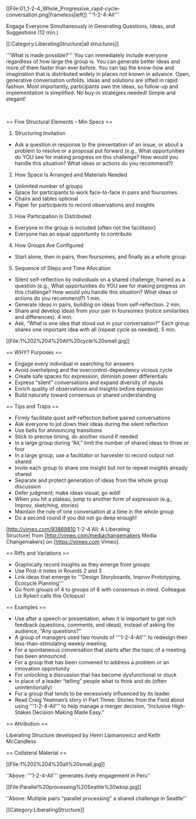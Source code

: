 [[File:01_1-2-4_Whole_Progressive_rapd-cycle-conversation.png|frameless|left]]
'''1-2-4-All'''

Engage Everyone Simultaneously in Generating Questions, Ideas, and Suggestions (12 min.)

[[:Category:LiberatingStructure|all structures]]

'''What is made possible?''' You can immediately include everyone regardless of how large the group is. You can generate better ideas and more of them faster than ever before. You can tap the know-how and imagination that is distributed widely in places not known in advance. Open, generative conversation unfolds. Ideas and solutions are sifted in rapid fashion. Most importantly, participants own the ideas, so follow-up and implementation is simplified. No buy-in strategies needed! Simple and elegant!

 



== Five Structural Elements – Min Specs ==

1. Structuring Invitation

* Ask a question in response to the presentation of an issue, or about a problem to resolve or a proposal put forward (e.g., What opportunities do YOU see for making progress on this challenge? How would you handle this situation? What ideas or actions do you recommend?)

2. How Space Is Arranged and Materials Needed

* Unlimited number of groups
* Space for participants to work face-to-face in pairs and foursomes
* Chairs and tables optional
* Paper for participants to record observations and insights

3. How Participation Is Distributed

* Everyone in the group is included (often not the facilitator)
* Everyone has an equal opportunity to contribute

4. How Groups Are Configured

* Start alone, then in pairs, then foursomes, and finally as a whole group

5. Sequence of Steps and Time Allocation

* Silent self-reflection by individuals on a shared challenge, framed as a question (e.g., What opportunities do YOU see for making progress on this challenge? How would you handle this situation? What ideas or actions do you recommend?) 1 min.
* Generate ideas in pairs, building on ideas from self-reflection. 2 min.
* Share and develop ideas from your pair in foursomes (notice similarities and differences). 4 min.
* Ask, “What is one idea that stood out in your conversation?” Each group shares one important idea with all (repeat cycle as needed). 5 min. 

[[File:1%202%204%20All%20cycle%20small.jpg]]



== WHY? Purposes ==

* Engage every individual in searching for answers
* Avoid overhelping and the overcontrol-dependency vicious cycle
* Create safe spaces for expression, diminish power differentials
* Express “silent” conversations and expand diversity of inputs
* Enrich quality of observations and insights before expression
* Build naturally toward consensus or shared understanding



== Tips and Traps ==

* Firmly facilitate quiet self-reflection before paired conversations
* Ask everyone to jot down their ideas during the silent reflection
* Use bells for announcing transitions
* Stick to precise timing, do another round if needed
* In a large group during “All,” limit the number of shared ideas to three or four
* In a large group, use a facilitator or harvester to record output not shared
* Invite each group to share one insight but not to repeat insights already shared
* Separate and protect generation of ideas from the whole group discussion
* Defer judgment; make ideas visual; go wild!
* When you hit a plateau, jump to another form of expression (e.g., Improv, sketching, stories)
* Maintain the rule of one conversation at a time in the whole group
* Do a second round if you did not go deep enough!

[http://vimeo.com/93869810 1-2-4 All: A Liberating Structure] from [http://vimeo.com/mediachangemakers Media Changemakers] on [https://vimeo.com Vimeo].



== Riffs and Variations ==

* Graphically record insights as they emerge from groups
* Use Post-it notes in Rounds 2 and 3
* Link ideas that emerge to '''Design Storyboards, Improv Prototyping, Ecocycle Planning'''
* Go from groups of 4 to groups of 8 with consensus in mind. Colleague Liz Rykert calls this Octopus!

== Examples ==

* Use after a speech or presentation, when it is important to get rich feedback (questions, comments, and ideas), instead of asking the audience, “Any questions?”
* A group of managers used two rounds of '''1-2-4-All''' to redesign their less-than-stimulating weekly meeting.
* For a spontaneous conversation that starts after the topic of a meeting has been announced
* For a group that has been convened to address a problem or an innovation opportunity
* For unlocking a discussion that has become dysfunctional or stuck
* In place of a leader “telling” people what to think and do (often unintentionally)
* For a group that tends to be excessively influenced by its leader
* Read Craig Yeatman’s story in Part Three: Stories from the Field about using '''1-2-4-All''' to help manage a merger decision, “Inclusive High-Stakes Decision Making Made Easy.”



== Attribution ==

Liberating Structure developed by Henri Lipmanowicz and Keith McCandless

== Collateral Material ==

[[File:1%202%204%20all%20small.jpg]]

''Above: '''1-2-4-All''' generates lively engagement in Peru''

[[File:Parallel%20processing%20Seattle%20wksp.jpg]]

''Above: Multiple pairs “parallel processing” a shared challenge in Seattle''

[[Category:LiberatingStructure]]
